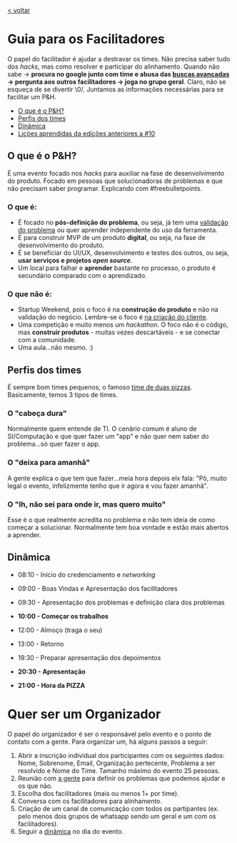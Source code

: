 [< voltar](https://productsandhacks.com)

# Guia para os Facilitadores

O papel do facilitador é ajudar a destravar os times. Não precisa saber tudo dos _hacks_, mas como resolver e participar do alinhamento. Quando não sabe -> **procura no google junto com time e abusa das [buscas avançadas](https://resultadosdigitais.com.br/blog/pesquisa-avancada-google/) -> pergunta aos outros facilitadores -> joga no grupo geral**. Claro, não se esqueça de se divertir \0/. Juntamos as informações necessárias para se facilitar um P&H.
  - [O que é o P&H?](https://nite-ceuma.github.io/products-and-hacks/#o-que-é-o-ph)
  - [Perfis dos times](https://nite-ceuma.github.io/products-and-hacks/#perfis-dos-times)
  - [Dinâmica](https://nite-ceuma.github.io/products-and-hacks/#dinâmica)
  - [Lições aprendidas da edições anteriores a #10](https://nite-ceuma.github.io/products-and-hacks/licoes-aprendidas-das-edicoes-passadas)

## O que é o P&H?
É uma evento focado nos _hacks_ para auxiliar na fase de desenvolvimento do produto. Focado em pessoas que solucionadoras de problemas e que não precisam saber programar. Explicando com #freebulletpoints. 

### O que é:
  - É focado no **pós-definição do problema**, ou seja, já tem uma [validação do problema](https://universidadeagora.com/2018/06/06/25270/trilha-empreendedor-digital-defina-muito-bem-o-problema/) ou quer aprender independente do uso da ferramenta.
  - É para construir MVP de um produto **digital**, ou seja, na fase de desenvolvimento do produto.
  - É se beneficiar do UI/UX, desenvolvimento e testes dos outros, ou seja, **usar serviços e projetos _open source_**.
  - Um local para falhar e **aprender** bastante no processo, o produto é secundário comparado com o aprendizado.
  
### O que **não** é:
  - Startup Weekend, pois o foco é na **construção do produto** e não na validação do negócio. Lembre-se o foco é [na criação do cliente](https://universidadeagora.com/2018/06/05/25245/trilha-empreendedor-digital-ame-o-problema-nao-a-solucao/).
  - Uma competição e muito menos um _hackathon_. O foco não é o código, mas **construir produtos** - muitas vezes descartáveis - e se conectar com a comunidade.
  - Uma aula...não mesmo. :)


## Perfis dos times

É sempre bom times pequenos, o famoso [time de duas pizzas](https://www.theguardian.com/technology/2018/apr/24/the-two-pizza-rule-and-the-secret-of-amazons-success). Basicamente, temos 3 tipos de times. 

### O "cabeça dura"

Normalmente quem entende de TI. O cenârio comum é aluno de SI/Computação e que quer fazer um "app" e não quer nem saber do problema...só quer fazer o app.

### O "deixa para amanhã"

A gente explica o que tem que fazer...meia hora depois elx fala: "Pô, muito legal o evento, infelizmente tenho que ir agora e vou fazer amanhã".

### O "Ih, não sei para onde ir, mas quero muito"

Esse é o que realmente acredita no problema e não tem ideia de como começar a solucionar. Normalmente tem boa vontade e estão mais abertos a aprender.

## Dinâmica

  - 08:10 - Início do credenciamento e _networking_
  - 09:00 - Boas Vindas e Apresentação dos facilitadores
  - 09:30 - Apresentação dos problemas e definição clara dos problemas
  - **10:00 - Começar os trabalhos**

  - 12:00 - Almoço (traga o seu)
  - 13:00 - Retorno

  - 19:30 - Preparar apresentação dos depoimentos
  - **20:30 - Apresentação** 
  - **21:00 - Hora da PIZZA**
  
# Quer ser um Organizador

O papel do organizador é ser o responsável pelo evento e o ponto de contato com a gente. Para organizar um, há alguns passos a seguir:
  1. Abrir a inscrição individual dos participantes com os seguintes dados: Nome, Sobrenome, Email, Organização pertecente,  Problema a ser resolvido e Nome do Time. Tamanho máximo do evento 25 pessoas.
  2. Reunião com [a gente](mailto:oi.nite@ceuma.br) para definir os problemas que podemos ajudar e os que não. 
  3. Escolha dos facilitadores (mais ou menos 1+ por time).
  4. Conversa com os facilitadores para alinhamento.
  5. Criação de um canal de comunicação com todos os partipantes (ex. pelo menos dois grupos de whatsapp sendo um geral e um com os facilitadores).
  6. Seguir a [dinâmica](https://nite-ceuma.github.io/products-and-hacks/#dinâmica) no dia do evento.

